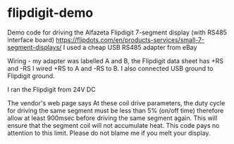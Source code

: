 # flipdigit-demo

Demo code for driving the Alfazeta Flipdigit 7-segment display (with RS485 interface board) 
https://flipdots.com/en/products-services/small-7-segment-displays/
I used a cheap USB RS485 adapter from eBay
 
Wiring - my adapter was labelled A and B, the Flipdigit data sheet has +RS and -RS
I wired +RS to A and -RS to B. I also connected USB ground to Flipdigit ground.

I ran the Flipdigit from 24V DC

The vendor's web page says
   At these coil drive parameters, the duty cycle for driving the same segment must be less than 5% (on/off time)
   therefore allow at least 900msec before driving the same segment again. 
   This will ensure that the segment coil will not accumulate heat.
This code pays no attention to this limit. Please do not blame me if you melt your display.
